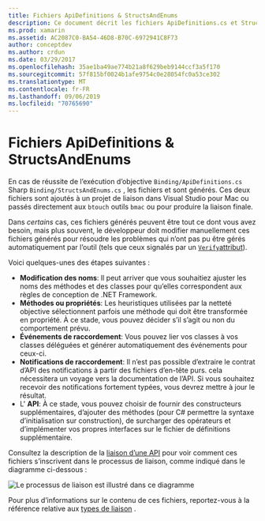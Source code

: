 ```yaml
---
title: Fichiers ApiDefinitions & StructsAndEnums
description: Ce document décrit les fichiers ApiDefinitions.cs et StructsAndEnums.cs générés par. Ces fichiers sont ensuite utilisés pour accéder au code Objective-C C#à partir de.
ms.prod: xamarin
ms.assetid: AC2087C0-BA54-46D8-B70C-6972941C8F73
author: conceptdev
ms.author: crdun
ms.date: 03/29/2017
ms.openlocfilehash: 35ae1ba49ae774b21a8f629beb9144ccf3a5f170
ms.sourcegitcommit: 57f815bf0024b1afe9754c0e28054fc0a53ce302
ms.translationtype: MT
ms.contentlocale: fr-FR
ms.lasthandoff: 09/06/2019
ms.locfileid: "70765690"
---
```

# <a name="apidefinitions--structsandenums-files"></a>Fichiers ApiDefinitions & StructsAndEnums

En cas de réussite de l’exécution d’objective `Binding/ApiDefinitions.cs` Sharp `Binding/StructsAndEnums.cs` , les fichiers et sont générés.
Ces deux fichiers sont ajoutés à un projet de liaison dans Visual Studio pour Mac ou passés directement aux `btouch` outils `bmac` ou pour produire la liaison finale.

Dans *certains* cas, ces fichiers générés peuvent être tout ce dont vous avez besoin, mais plus souvent, le développeur doit modifier manuellement ces fichiers générés pour résoudre les problèmes qui n’ont pas pu être gérés automatiquement par l’outil (tels que ceux signalés par un [ `Verify`attribut](~/cross-platform/macios/binding/objective-sharpie/platform/verify.md)).

Voici quelques-unes des étapes suivantes :

- **Modification des noms**: Il peut arriver que vous souhaitiez ajuster les noms des méthodes et des classes pour qu’elles correspondent aux règles de conception de .NET Framework.
- **Méthodes ou propriétés**: Les heuristiques utilisées par la netteté objective sélectionnent parfois une méthode qui doit être transformée en propriété. À ce stade, vous pouvez décider s’il s’agit ou non du comportement prévu.
- **Événements de raccordement**: Vous pouvez lier vos classes à vos classes déléguées et générer automatiquement des événements pour ceux-ci.
- **Notifications de raccordement**: Il n’est pas possible d’extraire le contrat d’API des notifications à partir des fichiers d’en-tête purs. cela nécessitera un voyage vers la documentation de l’API. Si vous souhaitez recevoir des notifications fortement typées, vous devrez mettre à jour le résultat.
- L' **API**: À ce stade, vous pouvez choisir de fournir des constructeurs supplémentaires, d’ajouter des méthodes (pour C# permettre la syntaxe d’initialisation sur construction), de surcharger des opérateurs et d’implémenter vos propres interfaces sur le fichier de définitions supplémentaire.

Consultez la description de la [liaison d’une API](~/cross-platform/macios/binding/objective-c-libraries.md) pour voir comment ces fichiers s’inscrivent dans le processus de liaison, comme indiqué dans le diagramme ci-dessous :

![](apidefinitions-structsandenums-images/binding-flowchart.png "Le processus de liaison est illustré dans ce diagramme")

Pour plus d’informations sur le contenu de ces fichiers, reportez-vous à la référence relative aux [types de liaison](~/cross-platform/macios/binding/binding-types-reference.md) .
